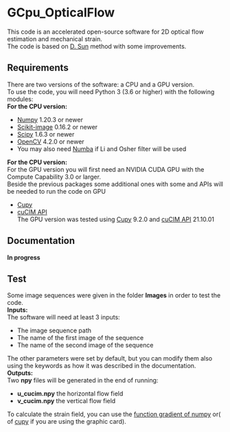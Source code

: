 # GCpu_OpticalFlow
This code is an accelerated open-source software for 2D optical flow estimation and mechanical strain.   
The code is based on [D. Sun](https://cs.brown.edu/people/dqsun/pubs/cvpr_2010_flow.pdf) method with some improvements. 
## Requirements
There are two versions of the software: a CPU and a GPU version.  
To use the code, you  will need Python 3 (3.6 or higher) with the following modules:  
**For the CPU version:**  
- [Numpy](https://numpy.org/) 1.20.3 or newer     
- [Scikit-image](https://scikit-image.org/) 0.16.2  or newer    
- [Scipy](https://scipy.org/) 1.6.3 or newer   
- [OpenCV](https://opencv.org/) 4.2.0 or newer  
- You may also need [Numba](https://numba.pydata.org/) if Li and Osher filter will be used      
 
**For the CPU version:**    
For the GPU version you will first need an  NVIDIA CUDA GPU with the Compute Capability 3.0 or larger.     
Beside the previous packages some additional ones with some and APIs will be needed to run the code on GPU   
- [Cupy](https://cupy.dev/)      
- [cuCIM API](https://docs.rapids.ai/api/cucim/stable/api.html)  
The GPU version was tested using [Cupy](https://cupy.dev/) 9.2.0 and [cuCIM API](https://docs.rapids.ai/api/cucim/stable/api.html) 21.10.01  

## Documentation
**In progress**
## Test
Some image sequences were given in the folder **Images**  in order to test the code.  
**Inputs:**    
The software will need at least 3 inputs:  
   - The image sequence path   
   - The name of the first image of the sequence   
   - The name of the second image of the sequence   

The other parameters were set by default, but you can modify them also using the keywords as how it was described in the documentation.     
**Outputs:**    
Two **npy** files will be generated in the end of running:  
   - **u_cucim.npy** the horizontal flow field    
   - **v_cucim.npy** the vertical flow field    

To calculate the strain field, you can use the [function gradient of numpy](https://numpy.org/doc/stable/reference/generated/numpy.gradient.html) or( of [cupy](https://docs.cupy.dev/en/stable/reference/generated/cupy.gradient.html) if you are using the graphic card).  




